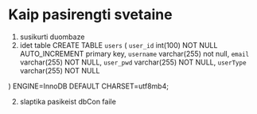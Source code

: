 # Kaip pasirengti svetaine
1. susikurti duombaze 
2. idet table
 CREATE TABLE `users` (
  `user_id` int(100) NOT NULL AUTO_INCREMENT primary key,
  `username` varchar(255) not null,
  `email` varchar(255) NOT NULL,
  `user_pwd` varchar(255) NOT NULL,
   `userType` varchar(255) NOT NULL
    
) ENGINE=InnoDB DEFAULT CHARSET=utf8mb4;

2. slaptika pasikeist dbCon faile
